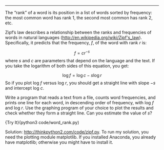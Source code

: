 ---------

The “rank” of a word is its position in a list of words sorted by frequency: the most common word has rank 1, the second most common has rank 2, etc.

Zipf’s law describes a relationship between the ranks and frequencies of words in natural languages (<http://en.wikipedia.org/wiki/Zipf's_law>). Specifically, it predicts that the frequency, $f$, of the word with rank $r$ is:

$$f = c r^{-s}$$ where $s$ and $c$ are parameters that depend on the language and the text. If you take the logarithm of both sides of this equation, you get:

$$\log f = \log c - s \log r$$ So if you plot log $f$ versus log $r$, you should get a straight line with slope $-s$ and intercept log $c$.

Write a program that reads a text from a file, counts word frequencies, and prints one line for each word, in descending order of frequency, with log $f$ and log $r$. Use the graphing program of your choice to plot the results and check whether they form a straight line. Can you estimate the value of $s$?

{Try It}(python3 code/word_rank.py)


Solution: <http://thinkpython2.com/code/zipf.py>. To run my solution, you need the plotting module <span>matplotlib</span>. If you installed Anaconda, you already have <span>matplotlib</span>; otherwise you might have to install it.

